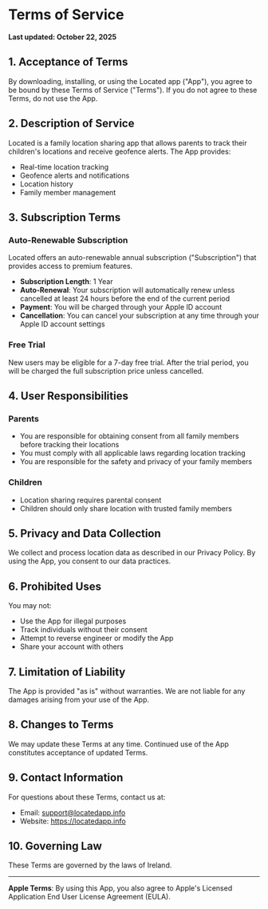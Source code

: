 # Terms of Service

**Last updated: October 22, 2025**

## 1. Acceptance of Terms

By downloading, installing, or using the Located app ("App"), you agree to be bound by these Terms of Service ("Terms"). If you do not agree to these Terms, do not use the App.

## 2. Description of Service

Located is a family location sharing app that allows parents to track their children's locations and receive geofence alerts. The App provides:

- Real-time location tracking
- Geofence alerts and notifications
- Location history
- Family member management

## 3. Subscription Terms

### Auto-Renewable Subscription
Located offers an auto-renewable annual subscription ("Subscription") that provides access to premium features.

- **Subscription Length**: 1 Year
- **Auto-Renewal**: Your subscription will automatically renew unless cancelled at least 24 hours before the end of the current period
- **Payment**: You will be charged through your Apple ID account
- **Cancellation**: You can cancel your subscription at any time through your Apple ID account settings

### Free Trial
New users may be eligible for a 7-day free trial. After the trial period, you will be charged the full subscription price unless cancelled.

## 4. User Responsibilities

### Parents
- You are responsible for obtaining consent from all family members before tracking their locations
- You must comply with all applicable laws regarding location tracking
- You are responsible for the safety and privacy of your family members

### Children
- Location sharing requires parental consent
- Children should only share location with trusted family members

## 5. Privacy and Data Collection

We collect and process location data as described in our Privacy Policy. By using the App, you consent to our data practices.

## 6. Prohibited Uses

You may not:
- Use the App for illegal purposes
- Track individuals without their consent
- Attempt to reverse engineer or modify the App
- Share your account with others

## 7. Limitation of Liability

The App is provided "as is" without warranties. We are not liable for any damages arising from your use of the App.

## 8. Changes to Terms

We may update these Terms at any time. Continued use of the App constitutes acceptance of updated Terms.

## 9. Contact Information

For questions about these Terms, contact us at:
- Email: support@locatedapp.info
- Website: https://locatedapp.info

## 10. Governing Law

These Terms are governed by the laws of Ireland.

---

**Apple Terms**: By using this App, you also agree to Apple's Licensed Application End User License Agreement (EULA).

